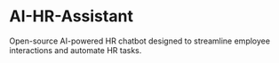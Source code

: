 # AI-HR-Assistant
Open-source AI-powered HR chatbot designed to streamline employee interactions and automate HR tasks.
